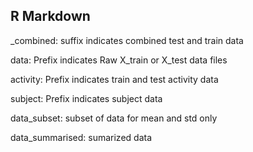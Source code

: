 R Markdown
----------

\_combined: suffix indicates combined test and train data

data: Prefix indicates Raw X\_train or X\_test data files

activity: Prefix indicates train and test activity data

subject: Prefix indicates subject data

data\_subset: subset of data for mean and std only

data\_summarised: sumarized data
